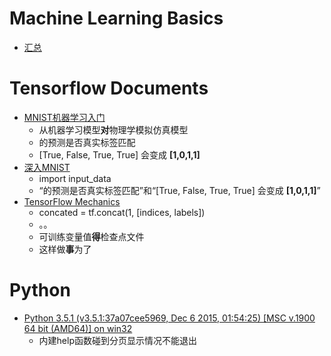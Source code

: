 # Machine Learning Basics
- [汇总](https://github.com/zotroneneis/machine_learning_basics/issues/7)

# Tensorflow Documents
- [MNIST机器学习入门](https://github.com/jikexueyuanwiki/tensorflow-zh/blob/master/tex_pdf/tutorials/c2s01_minist_beginners.tex)
  - 从机器学习模型**对**物理学模拟仿真模型
  - 的预测是否真实标签匹配
  - [True, False, True, True] 会变成 **[1,0,1,1]**
- [深入MNIST](https://github.com/jikexueyuanwiki/tensorflow-zh/blob/master/tex_pdf/tutorials/c2s02_minist_pros.tex)
  - import input_data
  - “的预测是否真实标签匹配”和“[True, False, True, True] 会变成 **[1,0,1,1]**”
- [TensorFlow Mechanics](https://github.com/jikexueyuanwiki/tensorflow-zh/blob/master/tex_pdf/tutorials/c2s03_.tex)
  - concated = tf.concat(1, [indices, labels])
  - 。。
  - 可训练变量值**得**检查点文件
  - 这样做**事**为了

# Python
- [Python 3.5.1 (v3.5.1:37a07cee5969, Dec  6 2015, 01:54:25) [MSC v.1900 64 bit (AMD64)] on win32]()
  - 内建help函数碰到分页显示情况不能退出